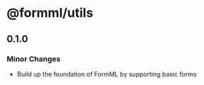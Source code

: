 # @formml/utils

## 0.1.0

### Minor Changes

- Build up the foundation of FormML by supporting basic forms

